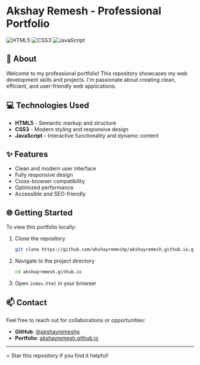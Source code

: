 # Akshay Remesh - Professional Portfolio

![HTML5](https://img.shields.io/badge/HTML5-E34F26?logo=html5&logoColor=white)
![CSS3](https://img.shields.io/badge/CSS3-1572B6?logo=css3&logoColor=white)
![JavaScript](https://img.shields.io/badge/JavaScript-F7DF1E?logo=javascript&logoColor=black)

## 🚀 About

Welcome to my professional portfolio! This repository showcases my web development skills and projects. I'm passionate about creating clean, efficient, and user-friendly web applications.

## 💻 Technologies Used

- **HTML5** - Semantic markup and structure
- **CSS3** - Modern styling and responsive design
- **JavaScript** - Interactive functionality and dynamic content

## ✨ Features

- Clean and modern user interface
- Fully responsive design
- Cross-browser compatibility
- Optimized performance
- Accessible and SEO-friendly

## 🌐 Getting Started

To view this portfolio locally:

1. Clone the repository
   ```bash
   git clone https://github.com/akshayremeshp/akshayremesh.github.io.git
   ```

2. Navigate to the project directory
   ```bash
   cd akshayremesh.github.io
   ```

3. Open `index.html` in your browser

## 📫 Contact

Feel free to reach out for collaborations or opportunities:

- **GitHub**: [@akshayremeshp](https://github.com/akshayremeshp)
- **Portfolio**: [akshayremesh.github.io](https://akshayremeshp.github.io)

---

⭐ Star this repository if you find it helpful!
